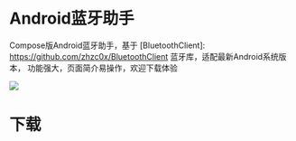 # Android蓝牙助手

Compose版Android蓝牙助手，基于 [BluetoothClient]: https://github.com/zhzc0x/BluetoothClient 蓝牙库，适配最新Android系统版本，
功能强大，页面简介易操作，欢迎下载体验

![](https://github.com/zhzc0x/BluetoothAssistant/blob/master/demo.gif)

# 下载

[AppRelease1.0]: https://github.com/zhzc0x/BluetoothAssistant/blob/master/app/release/app-release.apk

